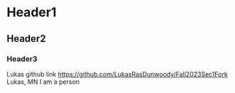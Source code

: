 # Header1
## Header2
### Header3

Lukas github link https://github.com/LukasRasDunwoody/Fall2023Sec1Fork
Lukas, MN
I am a person 